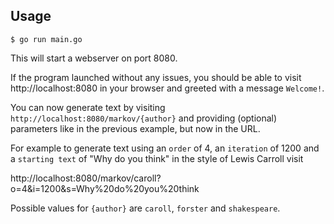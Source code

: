 ## Usage
```console
$ go run main.go
```
This will start a webserver on port 8080.

If the program launched without any issues, you should be able to visit http://localhost:8080 in your browser and greeted with a message `Welcome!`. 

You can now generate text by visiting 
`http://localhost:8080/markov/{author}` and providing (optional) parameters like in the previous example, but now in the URL.

For example to generate text using an `order` of 4, an `iteration` of 1200 and a `starting text` of "Why do you think" in the style of Lewis Carroll visit

http://localhost:8080/markov/caroll?o=4&i=1200&s=Why%20do%20you%20think

Possible values for `{author}` are `caroll`, `forster` and `shakespeare`.